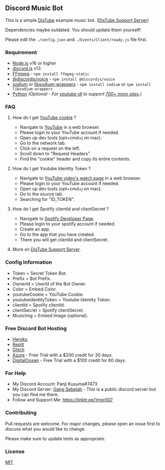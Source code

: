 ## Discord Music Bot

This is a simple [DisTube](https://distube.js.org/) example music bot. ([DisTube Support Server](https://discord.gg/feaDd9h))

Dependencies maybe outdated. You should update them yourself!

Please edit the `./config.json` and `./Events/Client/ready.js` file first.

### Requirement
- [Node.js](https://nodejs.org/en/) v16 or higher
- [discord.js](https://github.com/discordjs/discord.js) v13
- [FFmpeg](https://www.ffmpeg.org/download.html) - `npm install ffmpeg-static`
- [@discordjs/voice](https://github.com/discordjs/voice) - `npm install @discordjs/voice`
- [sodium](https://www.npmjs.com/package/sodium) or [libsodium-wrappers](https://www.npmjs.com/package/libsodium-wrappers) - `npm install sodium` or `npm install libsodium-wrappers`
- [Python](https://www.python.org/) _(Optional - For [youtube-dl](http://ytdl-org.github.io/youtube-dl/) to support [700+ more sites](https://ytdl-org.github.io/youtube-dl/supportedsites.html).)_

### FAQ
1. How do I get [YouTube cookie](https://github.com/fent/node-ytdl-core/blob/997efdd5dd9063363f6ef668bb364e83970756e7/example/cookies.js#L6-L12) ?
   - Navigate to [YouTube](https://www.youtube.com/) in a web browser.
   - Please login to your YouTube account if needed.
   - Open up dev tools (opt+cmd+j on mac).
   - Go to the network tab.
   - Click on a request on the left.
   - Scroll down to "Request Headers".
   - Find the "cookie" header and copy its entire contents.

2. How do I get Youtube Identity Token ?
   - Navigate to [YouTube video's watch page](https://www.youtube.com/watch?v=5qap5aO4i9A) in a web browser.
   - Please login to your YouTube account if needed.
   - Open up dev tools (opt+cmd+j on mac).
   - Go to the source tab.
   - Searching for "ID_TOKEN".

3. How do I get Spotify clientId and clientSecret ?
   - Navigate to [Spotify Developer Page](https://developer.spotify.com/dashboard/applications).
   - Please login to your spotify account if needed.
   - Create an app.
   - Go to the app that you have created.
   - There you will get clientId and clientSecret.

4. More on [DisTube Support Server](https://discord.gg/feaDd9h).

### Config Information

- Token = Secret Token Bot.
- Prefix = Bot Prefix.
- OwnerId = UserId of the Bot Owner.
- Color = Embed Color.
- youtubeCookie = YouTube Cookie.
- youtubeIdentityToken = Youtube Identity Token.
- clientId = Spotify clientId.
- clientSecret = Spotify clientSecret.
- MusicImg = Embed Image (optional).

### Free Discord Bot Hosting

- [Heroku](https://heroku.com/)
- [Replit](https://replit.com/)
- [Glitch](https://glitch.com/)
- [Azure](https://azure.microsoft.com/account/free) - Free Trial with a $200 credit for 30 days.
- [DigitalOcean](https://www.digitalocean.com/try/free-trial-offer) - Free Trial with a $100 credit for 60 days.


### For Help

- My Discord Account: Panji Kusuma#7473
- My Discord Server: [Gang Sebelah](https://discord.gg/gangsebelah) - This is a public discord server but you can find me there.
- Follow and Support Me: https://linktr.ee/1mgr007

### Contributing

Pull requests are welcome. For major changes, please open an issue first to discuss what you would like to change.

Please make sure to update tests as appropriate.

### License

[MIT](https://choosealicense.com/licenses/mit/)
